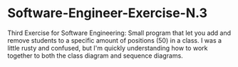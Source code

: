 # Software-Engineer-Exercise-N.3
Third Exercise for Software Engineering:
Small program that let you add and remove students to a specific amount of positions (50) in a class.
I was a little rusty and confused, but I'm quickly understanding how to work together to both the class diagram and sequence diagrams.

